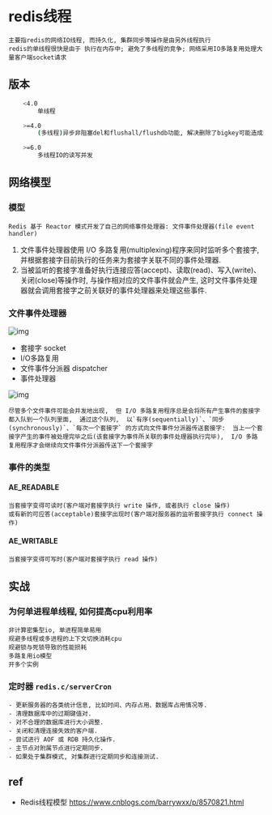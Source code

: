 # redis线程

    主要指redis的网络IO线程, 而持久化, 集群同步等操作是由另外线程执行
    redis的单线程很快是由于 执行在内存中; 避免了多线程的竞争; 网络采用IO多路复用处理大量客户端socket请求

## 版本

```bash
    <4.0
        单线程

    >=4.0
        (多线程)异步非阻塞del和flushall/flushdb功能, 解决删除了bigkey可能造成的Redis阻塞.

    >=6.0
        多线程IO的读写并发
```

## 网络模型

### 模型

    Redis 基于 Reactor 模式开发了自己的网络事件处理器: 文件事件处理器(file event handler)

1. 文件事件处理器使用 I/O 多路复用(multiplexing)程序来同时监听多个套接字,  并根据套接字目前执行的任务来为套接字关联不同的事件处理器.
2. 当被监听的套接字准备好执行连接应答(accept)、读取(read)、写入(write)、关闭(close)等操作时,  与操作相对应的文件事件就会产生,  这时文件事件处理器就会调用套接字之前关联好的事件处理器来处理这些事件.

### 文件事件处理器

![img](res/redis-file-event-handler.png)

- 套接字 socket
- I/O多路复用
- 文件事件分派器 dispatcher
- 事件处理器

![img](res/redis-dispatch-event-via-queue.png)

    尽管多个文件事件可能会并发地出现,  但 I/O 多路复用程序总是会将所有产生事件的套接字都入队到一个队列里面,  通过这个队列,  以`有序(sequentially)`、`同步(synchronously)`、`每次一个套接字` 的方式向文件事件分派器传送套接字:  当上一个套接字产生的事件被处理完毕之后(该套接字为事件所关联的事件处理器执行完毕),  I/O 多路复用程序才会继续向文件事件分派器传送下一个套接字

### 事件的类型

#### AE_READABLE

    当套接字变得可读时(客户端对套接字执行 write 操作, 或者执行 close 操作)  
    或有新的可应答(acceptable)套接字出现时(客户端对服务器的监听套接字执行 connect 操作)

#### AE_WRITABLE

    当套接字变得可写时(客户端对套接字执行 read 操作)

## 实战

### 为何单进程单线程, 如何提高cpu利用率

    非计算密集型io, 单进程简单易用  
    规避多线程或多进程的上下文切换消耗cpu  
    规避锁与死锁导致的性能损耗  
    多路复用io模型  
    开多个实例  

### 定时器 `redis.c/serverCron`

    - 更新服务器的各类统计信息, 比如时间、内存占用、数据库占用情况等.  
    - 清理数据库中的过期键值对.  
    - 对不合理的数据库进行大小调整.  
    - 关闭和清理连接失效的客户端.  
    - 尝试进行 AOF 或 RDB 持久化操作.  
    - 主节点对附属节点进行定期同步.  
    - 如果处于集群模式, 对集群进行定期同步和连接测试.  

## ref

- Redis线程模型 <https://www.cnblogs.com/barrywxx/p/8570821.html>
